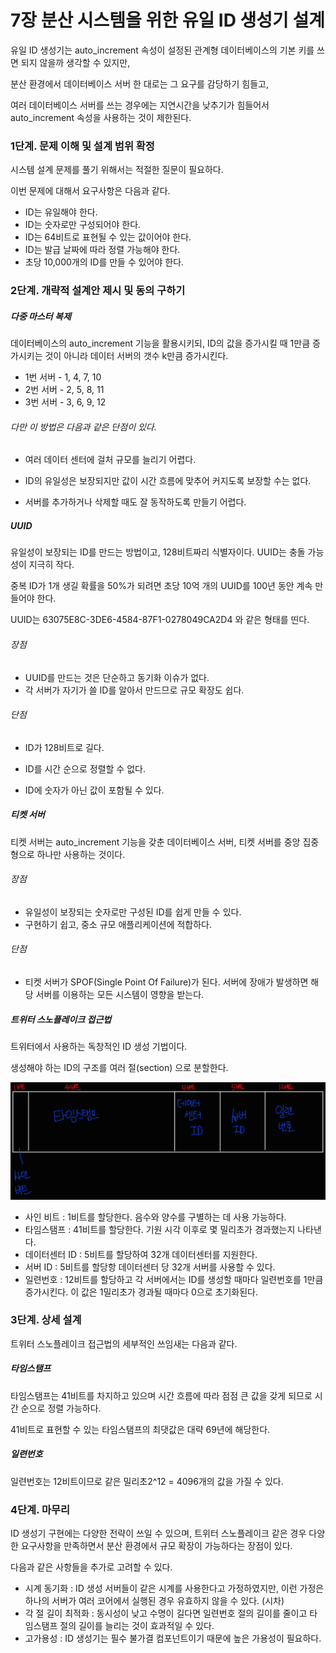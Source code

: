 # 7장 분산 시스템을 위한 유일 ID 생성기 설계

유일 ID 생성기는 auto_increment 속성이 설정된 관계형 데이터베이스의 기본 키를 쓰면 되지 않을까 생각할 수 있지만, 

분산 환경에서 데이터베이스 서버 한 대로는 그 요구를 감당하기 힘들고, 

여러 데이터베이스 서버를 쓰는 경우에는 지연시간을 낮추기가 힘들어서 auto_increment 속성을 사용하는 것이 제한된다.



### 1단계. 문제 이해 및 설계 범위 확정

시스템 설계 문제를 풀기 위해서는 적절한 질문이 필요하다.

이번 문제에 대해서 요구사항은 다음과 같다.

- ID는 유일해야 한다.
- ID는 숫자로만 구성되어야 한다.
- ID는 64비트로 표현될 수 있는 값이어야 한다.
- ID는 발급 날짜에 따라 정렬 가능해야 한다.
- 초당 10,000개의 ID를 만들 수 있어야 한다.

### 2단계. 개략적 설계안 제시 및 동의 구하기



##### 다중 마스터 복제

데이터베이스의 auto_increment 기능을 활용시키되, ID의 값을 증가시킬 때 1만큼 증가시키는 것이 아니라 데이터 서버의 갯수 k만큼 증가시킨다.

- 1번 서버 - 1, 4, 7, 10
- 2번 서버 - 2, 5, 8, 11
- 3번 서버 - 3, 6, 9, 12

###### 다만 이 방법은 다음과 같은 단점이 있다.

- 여러 데이터 센터에 걸처 규모를 늘리기 어렵다.

- ID의 유일성은 보장되지만 값이 시간 흐름에 맞추어 커지도록 보장할 수는 없다.

- 서버를 추가하거나 삭제할 때도 잘 동작하도록 만들기 어렵다.

  

##### UUID

유일성이 보장되는 ID를 만드는 방법이고, 128비트짜리 식별자이다. UUID는 충돌 가능성이 지극히 작다.

중복 ID가 1개 생길 확률을 50%가 되려면 초당 10억 개의 UUID를 100년 동안 계속 만들어야 한다.

UUID는 63075E8C-3DE6-4584-87F1-0278049CA2D4 와 같은 형태를 띤다.

###### 장점

- UUID를 만드는 것은 단순하고 동기화 이슈가 없다.
- 각 서버가 자기가 쓸 ID를 알아서 만드므로 규모 확장도 쉽다.

###### 단점

- ID가 128비트로 길다.

- ID를 시간 순으로 정렬할 수 없다.

- ID에 숫자가 아닌 값이 포함될 수 있다.

  

##### 티켓 서버

티켓 서버는 auto_increment 기능을 갖춘 데이터베이스 서버, 티켓 서버를 중앙 집중형으로 하나만 사용하는 것이다.

###### 장점

- 유일성이 보장되는 숫자로만 구성된 ID를 쉽게 만들 수 있다.
- 구현하기 쉽고, 중소 규모 애플리케이션에 적합하다.

###### 단점

- 티켓 서버가 SPOF(Single Point Of Failure)가 된다. 서버에 장애가 발생하면 해당 서버를 이용하는 모든 시스템이 영향을 받는다.

  

##### 트위터 스노플레이크 접근법

트위터에서 사용하는 독창적인 ID 생성 기법이다.

생성해야 하는 ID의 구조를 여러 절(section) 으로 분할한다.

![image-20220405215823810](./image/7/image-20220405215823810.png)

- 사인 비트 : 1비트를 할당한다. 음수와 양수를 구별하는 데 사용 가능하다.
- 타임스탬프 : 41비트를 할당한다. 기원 시각 이후로 몇 밀리초가 경과했는지 나타낸다.
- 데이터센터 ID : 5비트를 할당하여 32개 데이터센터를 지원한다.
- 서버 ID : 5비트를 할당항 데이터센터 당 32개 서버를 사용할 수 있다.
- 일련번호 : 12비트를 할당하고 각 서버에서는 ID를 생성할 때마다 일련번호를 1만큼 증가시킨다. 이 값은 1밀리초가 경과될 때마다 0으로 초기화된다.



### 3단계. 상세 설계

트위터 스노플레이크 접근법의 세부적인 쓰임새는 다음과 같다.

##### 타임스탬프

타임스탬프는 41비트를 차지하고 있으며 시간 흐름에 따라 점점 큰 값을 갖게 되므로 시간 순으로 정렬 가능하다.

41비트로 표현할 수 있는 타임스탬프의 최댓값은 대략 69년에 해당한다.

##### 일련번호

일련번호는 12비트이므로 같은 밀리초2^12 = 4096개의 값을 가질 수 있다. 



### 4단계. 마무리

ID 생성기 구현에는 다양한 전략이 쓰일 수 있으며, 트위터 스노플레이크 같은 경우 다양한 요구사항을 만족하면서 분산 환경에서 규모 확장이 가능하다는 장점이 있다.

다음과 같은 사항들을 추가로 고려할 수 있다.

- 시계 동기화 : ID 생성 서버들이 같은 시계를 사용한다고 가정하였지만, 이런 가정은 하나의 서버가 여러 코어에서 실행된 경우 유효하지 않을 수 있다. (시차)
- 각 절 길이 최적화 : 동시성이 낮고  수명이 길다면 일련번호 절의 길이를 줄이고 타임스탬프 절의 길이를 늘리는 것이 효과적일 수 있다.
- 고가용성 : ID 생성기는 필수 불가결 컴포넌트이기 때문에 높은 가용성이 필요하다.